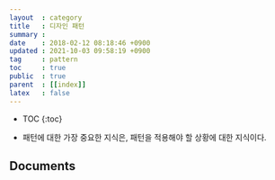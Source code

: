 ```yaml
---
layout  : category
title   : 디자인 패턴
summary :
date    : 2018-02-12 08:18:46 +0900
updated : 2021-10-03 09:58:19 +0900
tag     : pattern
toc     : true
public  : true
parent  : [[index]]
latex   : false
---
```

* TOC
{:toc}

* 패턴에 대한 가장 중요한 지식은, 패턴을 적용해야 할 상황에 대한 지식이다.

## Documents

